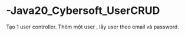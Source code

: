 # -Java20_Cybersoft_UserCRUD
Tạo 1 user controller. Thêm một user , lấy user theo email và password. 
